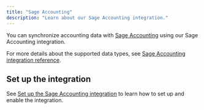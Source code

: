 ```yaml
---
title: "Sage Accounting"
description: "Learn about our Sage Accounting integration."
---
```


You can synchronize accounting data with <a className="external" href="https://www.sage.com/en-gb/sage-business-cloud/accounting/" target="_blank">Sage Accounting</a> using our Sage Accounting integration.

For more details about the supported data types, see [Sage Accounting integration reference](/integrations/accounting/sagebusinesscloud/accounting-sagebusinesscloud-reference).

## Set up the integration

See [Set up the Sage Accounting integration](/integrations/accounting/sagebusinesscloud/accounting-sagebusinesscloud-setup) to learn how to set up and enable the integration.
